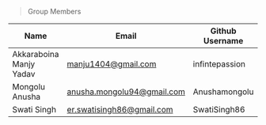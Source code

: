 >Group Members
>
| Name     | Email   | Github Username |
|----------|---------|-----------------|
| Akkaraboina Manjy Yadav   | manju1404@gmail.com | infintepassion	  |
| Mongolu Anusha  | anusha.mongolu94@gmail.com  | Anushamongolu  |
| Swati Singh | er.swatisingh86@gmail.com | SwatiSingh86 |

